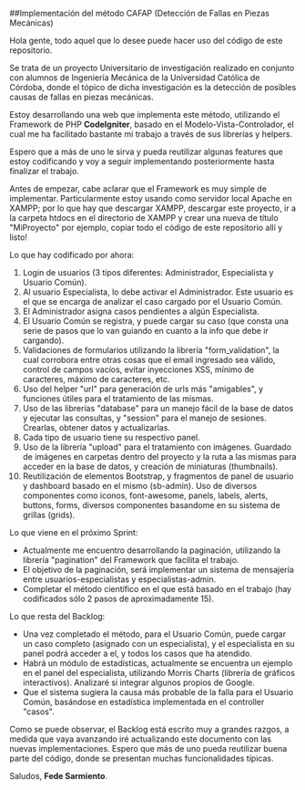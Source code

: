 ##Implementación del método CAFAP (Detección de Fallas en Piezas Mecánicas)

Hola gente, todo aquel que lo desee puede hacer uso del código de este repositorio.

Se trata de un proyecto Universitario de investigación realizado en conjunto con alumnos de Ingeniería Mecánica de la Universidad Católica de Córdoba, donde el tópico de dicha investigación es la detección de posibles causas de fallas en piezas mecánicas. 

Estoy desarrollando una web que implementa este método, utilizando el Framework de PHP  **CodeIgniter**, basado en el Modelo-Vista-Controlador, el cual me ha facilitado bastante mi trabajo a través de sus librerías y helpers.

Espero que a más de uno le sirva y pueda reutilizar algunas features que estoy codificando y voy a seguir implementando posteriormente hasta finalizar el trabajo. 

Antes de empezar, cabe aclarar que el Framework es muy simple de implementar. Particularmente estoy usando como servidor local Apache en XAMPP; por lo que hay que descargar XAMPP, descargar este proyecto, ir a la carpeta htdocs en el directorio de XAMPP y crear una nueva de título "MiProyecto" por ejemplo, copiar todo el código de este repositorio allí y listo! 

Lo que hay codificado por ahora:

1. Login de usuarios (3 tipos diferentes: Administrador, Especialista y Usuario Común).
2. Al usuario Especialista, lo debe activar el Administrador. Este usuario es el que se encarga de analizar el caso cargado por el Usuario Común.
3. El Administrador asigna casos pendientes a algún Especialista.
4. El Usuario Común se registra, y puede cargar su caso (que consta una serie de pasos que lo van guiando en cuanto a la info que debe ir cargando). 
5. Validaciones de formularios utilizando la librería "form_validation", la cual corrobora entre otras cosas que el email ingresado sea válido, control de campos vacíos, evitar inyecciones XSS, mínimo de caracteres, máximo de caracteres, etc.
6. Uso del helper "url" para generación de urls más "amigables", y funciones útiles para el tratamiento de las mismas.
7. Uso de las librerías "database" para un manejo fácil de la base de datos y ejecutar las consultas, y "session" para el manejo de sesiones. Crearlas, obtener datos y actualizarlas.
8. Cada tipo de usuario tiene su respectivo panel. 
9. Uso de la librería "upload" para el tratamiento con imágenes. Guardado de imágenes en carpetas dentro del proyecto y la ruta a las mismas para acceder en la base de datos, y creación de miniaturas (thumbnails). 
10. Reutilización de elementos Bootstrap, y fragmentos de panel de usuario y dashboard basado en el mismo (sb-admin). Uso de diversos componentes como iconos, font-awesome, panels, labels, alerts, buttons, forms, diversos componentes basandome en su sistema de grillas (grids).

Lo que viene en el próximo Sprint:
- Actualmente me encuentro desarrollando la paginación, utilizando la librería "pagination" del Framework que facilita el trabajo. 
- El objetivo de la paginación, será implementar un sistema de mensajería entre usuarios-especialistas y especialistas-admin. 
- Completar el método científico en el que está basado en el trabajo (hay codificados sólo 2 pasos de aproximadamente 15).

Lo que resta del Backlog:
- Una vez completado el método, para el Usuario Común, puede cargar un caso completo (asignado con un especialista), y el especialista en su panel podrá acceder a el, y todos los casos que ha atendido. 
- Habrá un módulo de estadísticas, actualmente se encuentra un ejemplo en el panel del especialista, utilizando Morris Charts (librería de gráficos interactivos). Analizaré si integrar algunos propios de Google.
- Que el sistema sugiera la causa más probable de la falla para el Usuario Común, basándose en estadística implementada en el controller "casos". 

Como se puede observar, el Backlog está escrito muy a grandes razgos, a medida que vaya avanzando iré actualizando este documento con las nuevas implementaciones. Espero que más de uno pueda reutilizar buena parte del código, donde se presentan muchas funcionalidades típicas. 

Saludos, **Fede Sarmiento**. 
